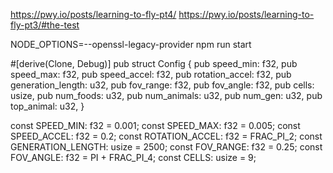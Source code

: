 https://pwy.io/posts/learning-to-fly-pt4/
https://pwy.io/posts/learning-to-fly-pt3/#the-test


 NODE_OPTIONS=--openssl-legacy-provider npm run start




#[derive(Clone, Debug)]
pub struct Config {
    pub speed_min: f32,
    pub speed_max: f32,
    pub speed_accel: f32,
    pub rotation_accel: f32,
    pub generation_length: u32,
    pub fov_range: f32,
    pub fov_angle: f32,
    pub cells: usize,
    pub num_foods: u32,
    pub num_animals: u32,
    pub num_gen: u32,
    pub top_animal: u32,
}

const SPEED_MIN: f32 = 0.001;
const SPEED_MAX: f32 = 0.005;
const SPEED_ACCEL: f32 = 0.2;
const ROTATION_ACCEL: f32 = FRAC_PI_2;
const GENERATION_LENGTH: usize = 2500;
const FOV_RANGE: f32 = 0.25;
const FOV_ANGLE: f32 = PI + FRAC_PI_4;
const CELLS: usize = 9;

